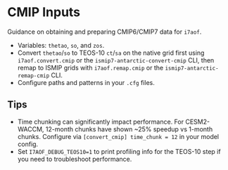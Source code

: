 # CMIP Inputs

Guidance on obtaining and preparing CMIP6/CMIP7 data for `i7aof`.

- Variables: `thetao`, `so`, and `zos`.
- Convert `thetao`/`so` to TEOS-10 `ct`/`sa` on the native grid first using
  `i7aof.convert.cmip` or the `ismip7-antarctic-convert-cmip` CLI, then
  remap to ISMIP grids with `i7aof.remap.cmip` or the
  `ismip7-antarctic-remap-cmip` CLI.
- Configure paths and patterns in your `.cfg` files.

## Tips

- Time chunking can significantly impact performance. For CESM2-WACCM,
  12-month chunks have shown ~25% speedup vs 1-month chunks. Configure via
  `[convert_cmip] time_chunk = 12` in your model config.
- Set `I7AOF_DEBUG_TEOS10=1` to print profiling info for the TEOS-10 step if
  you need to troubleshoot performance.
